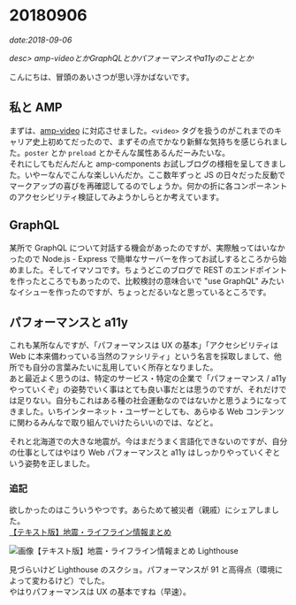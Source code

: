 # 20180906

*date:2018-09-06*

*desc> amp-videoとかGraphQLとかパフォーマンスやa11yのこととか*

こんにちは、冒頭のあいさつが思い浮かばないです。

## 私と AMP
まずは、[amp-video](20180725#amp-video) に対応させました。`<video>` タグを扱うのがこれまでのキャリア史上初めてだったので、まずその点でかなり新鮮な気持ちを感じられました。`poster` とか `preload` とかそんな属性あるんだーみたいな。  
それにしてもだんだんと amp-components お試しブログの様相を呈してきました。いやーなんでこんな楽しいんだか。ここ数年ずっと JS の日々だった反動でマークアップの喜びを再確認してるのでしょうか。何かの折に各コンポーネントのアクセシビリティ検証してみようかしらとか考えています。

## GraphQL
某所で GraphQL について対話する機会があったのですが、実際触ってはいなかったので Node.js - Express で簡単なサーバーを作ってお試しするところから始めました。そしてイマソコです。ちょうどこのブログで REST のエンドポイントを作ったところでもあったので、比較検討の意味合いで "use GraphQL" みたいなイシューを作ったのですが、ちょっとだるいなと思っているところです。  

## パフォーマンスと a11y
これも某所なんですが、「パフォーマンスは UX の基本」「アクセシビリティは Web に本来備わっている当然のファシリティ」という名言を採取しまして、他所でも自分の言葉みたいに乱用していく所存となりました。  
あと最近よく思うのは、特定のサービス・特定の企業で「パフォーマンス / a11y やっていくぞ」の姿勢でいく事はとても良い事だとは思うのですが、それだけでは足りない。自分もこれはある種の社会運動なのではないかと思うようになってきました。いちインターネット・ユーザーとしても、あらゆる Web コンテンツに関わるみんなで取り組んでいけたらいいのでは、などと。

それと北海道での大きな地震が。今はまだうまく言語化できないのですが、自分の仕事としてはやはり Web パフォーマンスと a11y はしっかりやっていくぞという姿勢を正しました。

### 追記
欲しかったのはこういうやつです。あらためて被災者（親戚）にシェアしました。  
[【テキスト版】地震・ライフライン情報まとめ](https://news.yahoo.co.jp/story/1081)

![画像【テキスト版】地震・ライフライン情報まとめ Lighthouse](https://lh3.googleusercontent.com/pw/AM-JKLUx2hemwcXNtygq4CvxK5nZLHlsz72oLw3WCbCkg-0azz9ECp7BlL3NzYV2KMhoHC5dMTRvlYHQPjShnp0Y0_tlJj_081apJwl15BFyISOcwlLai9GN9X-_fkWGqG4N5vloSpG00UkbZ8pDE5cqJZftuQ=w780-h483)

見づらいけど Lighthouse のスクショ。パフォーマンスが 91 と高得点（環境によって変わるけど）でした。  
やはりパフォーマンスは UX の基本ですね（早速）。